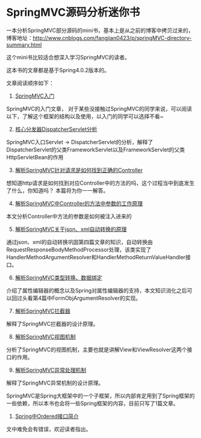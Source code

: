 # SpringMVC源码分析迷你书

一本分析SpringMVC部分源码的mini书，基本上是从之前的博客中拷贝过来的，博客地址：http://www.cnblogs.com/fangjian0423/p/springMVC-directory-summary.html

这个mini书比较适合想深入学习SpringMVC的读者。

这本书的文章都是基于Spring4.0.2版本的。

文章阅读顺序如下：

1. [SpringMVC入门](SpringMVC-introduction.md)

  SpringMVC的入门文章， 对于某些没接触过SpringMVC的同学来说，可以阅读以下，了解这个框架的结构以及使用，以入门的同学可以选择不看~

2. [核心分发器DispatcherServlet分析](SpringMVC-dispatcherServlet.md)

  SpringMVC入口Servlet -> DispatcherServlet的分析，解释了DispatcherServlet的父类FrameworkServlet以及FrameworkServlet的父类HttpServletBean的作用

3. [解析SpringMVC针对请求是如何找到正确的Controller](SpringMVC-request-mapping.md)

  想知道http请求是如何找到对应Controller中的方法的吗，这个过程当中到底发生了什么，你知道吗？ 本篇将为你一一解答。

4. [解析SpringMVC中Controller的方法中参数的工作原理](SpringMVC-request-param-analysis.md)

  本文分析Controller中方法的参数是如何被注入进来的

5. [解析SpringMVC关于json、xml自动转换的原理](SpringMVC-xml-json-convert.md)

  通过json、xml的自动转换巩固第四篇文章的知识，自动转换由RequestResponseBodyMethodProcessor处理，该类实现了HandlerMethodArgumentResolver和HandlerMethodReturnValueHandler接口。

6. [解析SpringMVC类型转换、数据绑定](SpringMVC-databind-typeconvert.md)

  介绍了属性编辑器的概念以及Spring对属性编辑器的支持，本文知识消化之后可以回过头看第4篇中FormObjArgumentResolver的实现。

7. [解析SpringMVC拦截器](SpringMVC-interceptor.md)

  解释了SpringMVC拦截器的设计原理。

8. [解析SpringMVC视图机制](SpringMVC-view-viewResolver.md)

  分析了SpringMVC的视图机制，主要也就是讲解View和ViewResolver这两个接口的作用。

9. [解析SpringMVC异常处理机制](SpringMVC-exception-analysis.md)

  解释了SpringMVC异常机制的设计原理。

SpringMVC是Spring大框架中的一个子框架，所以内部肯定用到了Spring框架的一些依赖，所以本书也会将一些Spring框架的内容，目前只写了1篇文章。

  1. [Spring中Ordered接口简介](spring/Spring-Ordered-interface.md)

文中难免会有错误，欢迎读者指出。
